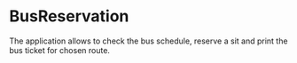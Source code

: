 # BusReservation
The application allows to check the bus schedule, reserve a sit and print the bus ticket for chosen route.

